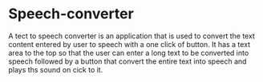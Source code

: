 # Speech-converter
A tect to speech converter is an application that is used to convert the text content entered by user to speech with a one click of button. It has a text area to the top so that the user can enter a long text to be converted into speech followed by a button that convert the entire text into speech and plays ths sound on cick to it.
